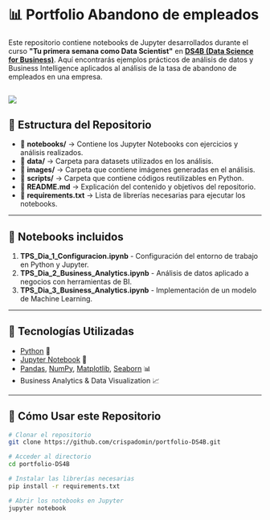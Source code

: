 # 📊 Portfolio Abandono de empleados

Este repositorio contiene notebooks de Jupyter desarrollados durante el curso **"Tu primera semana como Data Scientist"** en **[DS4B (Data Science for Business)](https://datascience4business.com/)**. Aquí encontrarás ejemplos prácticos de análisis de datos y Business Intelligence aplicados al análisis de la tasa de abandono de empleados en una empresa.

![](./media/header.jpg)
---

## 📂 Estructura del Repositorio  

- 📁 **notebooks/** → Contiene los Jupyter Notebooks con ejercicios y análisis realizados.  
- 📁 **data/** → Carpeta para datasets utilizados en los análisis.  
- 📁 **images/** → Carpeta que contiene imágenes generadas en el análisis.  
- 📁 **scripts/** → Carpeta que contiene códigos reutilizables en Python.  
- 📄 **README.md** → Explicación del contenido y objetivos del repositorio.  
- 📄 **requirements.txt** → Lista de librerías necesarias para ejecutar los notebooks.  

---

## 📌 Notebooks incluidos  

1. **TPS_Dia_1_Configuracion.ipynb** - Configuración del entorno de trabajo en Python y Jupyter.  
2. **TPS_Dia_2_Business_Analytics.ipynb** - Análisis de datos aplicado a negocios con herramientas de BI.  
3. **TPS_Dia_3_Business_Analytics.ipynb** - Implementación de un modelo de Machine Learning.  

---

## 🚀 Tecnologías Utilizadas  

- [Python](https://www.python.org/) 🐍  
- [Jupyter Notebook](https://jupyter.org/) 📒  
- [Pandas](https://pandas.pydata.org/), [NumPy](https://numpy.org/), [Matplotlib](https://matplotlib.org/), [Seaborn](https://seaborn.pydata.org/) 📊  
- Business Analytics & Data Visualization 📈  

---

## 🔧 Cómo Usar este Repositorio  

```bash
# Clonar el repositorio
git clone https://github.com/crispadomin/portfolio-DS4B.git

# Acceder al directorio
cd portfolio-DS4B

# Instalar las librerías necesarias
pip install -r requirements.txt

# Abrir los notebooks en Jupyter
jupyter notebook
